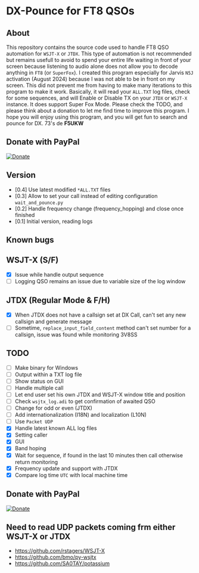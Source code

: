 # DX-Pounce for FT8 QSOs

## About

This repository contains the source code used to handle FT8 QSO automation for `WSJT-X` or `JTDX`. This type of automation is not recommended but remains usefull to avoid to spend your entire life waiting in front of your screen because listening to audio alone does not allow you to decode anything in `FT8` (or `SuperFox`). I created this program especially for Jarvis `N5J` activation (August 2024) because I was not able to be in front on my screen. This did not prevent me from having to make many iterations to this program to make it work. Basically, it will read your `ALL.TXT` log files, check for some sequences, and will Enable or Disable TX on your `JTDX` or `WSJT-X` instance. It does support Super Fox Mode. Please check the TODO, and please think about a donation to let me find time to improve this program. I hope you will enjoy using this program, and you will get fun to search and pounce for DX. 73's de __F5UKW__

## Donate with PayPal

[![Donate](https://img.shields.io/badge/Donate-PayPal-green.svg)](https://www.paypal.com/cgi-bin/webscr?cmd=_s-xclick&hosted_button_id=R4HK9ZTUPYHSL)

## Version

- [0.4] Use latest modified `*ALL.TXT` files
- [0.3] Allow to set your call instead of editing configuration `wait_and_pounce.py`
- [0.2] Handle frequency change (frequency_hopping) and close once finished
- [0.1] Initial version, reading logs

## Known bugs

## WSJT-X (S/F)
- [x] Issue while handle output sequence
- [ ] Logging QSO remains an issue due to variable size of the log window

## JTDX (Regular Mode & F/H)
- [x] When JTDX does not have a callsign set at DX Call, can't set any new callsign and generate message
- [ ] Sometime, `replace_input_field_content` method can't set number for a callsign, issue was found while monitoring 3V8SS

## TODO

- [ ] Make binary for Windows
- [ ] Output within a TXT log file
- [ ] Show status on GUI
- [ ] Handle multiple call
- [ ] Let end user set his own JTDX and WSJT-X window title and position
- [ ] Check `wsjtx_log.adi` to get confirmation of awaited QSO
- [ ] Change for odd or even (JTDX)
- [ ] Add internationalization (I18N) and localization (L10N) 
- [ ] Use `Packet UDP`
- [x] Handle latest known ALL log files
- [x] Setting caller
- [x] GUI
- [x] Band hoping 
- [x] Wait for sequence, if found in the last 10 minutes then call otherwise return monitoring
- [x] Frequency update and support with JTDX
- [x] Compare log time `UTC` with local machine time

## Donate with PayPal

[![Donate](https://img.shields.io/badge/Donate-PayPal-green.svg)](https://www.paypal.com/cgi-bin/webscr?cmd=_s-xclick&hosted_button_id=R4HK9ZTUPYHSL)

## Need to read UDP packets coming frm either WSJT-X or JTDX
- https://github.com/rstagers/WSJT-X
- https://github.com/bmo/py-wsjtx
- https://github.com/SA0TAY/potassium